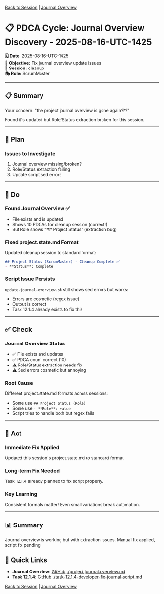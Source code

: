 [Back to Session](../../../project.state.md) | [Journal Overview](../../../../../project.journal.overview.md)

# 📋 PDCA Cycle: Journal Overview Discovery - 2025-08-16-UTC-1425

**🗓️ Date:** 2025-08-16-UTC-1425  
**🎯 Objective:** Fix journal overview update issues  
**📁 Session:** cleanup  
**🎭 Role:** ScrumMaster

---

## 📋 Summary

Your concern: "the project journal overview is gone again???"

Found it's updated but Role/Status extraction broken for this session.

---

## 🎯 Plan

### Issues to Investigate
1. Journal overview missing/broken?
2. Role/Status extraction failing
3. Update script sed errors

---

## 🚀 Do

### Found Journal Overview ✅
- File exists and is updated
- Shows 10 PDCAs for cleanup session (correct!)
- But Role shows "## Project Status" (extraction bug)

### Fixed project.state.md Format
Updated cleanup session to standard format:
```markdown
## Project Status (ScrumMaster) - Cleanup Complete ✅
- **Status**: Complete
```

### Script Issue Persists
`update-journal-overview.sh` still shows sed errors but works:
- Errors are cosmetic (regex issue)
- Output is correct
- Task 12.1.4 already exists to fix this

---

## ✅ Check

### Journal Overview Status
- ✅ File exists and updates
- ✅ PDCA count correct (10)
- ⚠️ Role/Status extraction needs fix
- ⚠️ Sed errors cosmetic but annoying

### Root Cause
Different project.state.md formats across sessions:
- Some use `## Project Status (Role)`
- Some use `- **Role**: value`
- Script tries to handle both but regex fails

---

## 🔄 Act

### Immediate Fix Applied
Updated this session's project.state.md to standard format.

### Long-term Fix Needed
Task 12.1.4 already planned to fix script properly.

### Key Learning
Consistent formats matter! Even small variations break automation.

---

## 📊 Summary

Journal overview is working but with extraction issues. Manual fix applied, script fix pending.

## 🔗 Quick Links
- **Journal Overview**: [GitHub](https://github.com/Cerulean-Circle-GmbH/Web4Articles/blob/release/dev/scrum.pmo/project.journal.overview.md) [./project.journal.overview.md](https://github.com/Cerulean-Circle-GmbH/Web4Articles/blob/release/dev/scrum.pmo/project.journal.overview.md)
- **Task 12.1.4**: [GitHub](https://github.com/Cerulean-Circle-GmbH/Web4Articles/blob/release/dev/scrum.pmo/sprints/sprint-12/task-12.1.4-developer-fix-journal-script.md) [./task-12.1.4-developer-fix-journal-script.md](https://github.com/Cerulean-Circle-GmbH/Web4Articles/blob/release/dev/scrum.pmo/sprints/sprint-12/task-12.1.4-developer-fix-journal-script.md)

[Back to Session](../../../project.state.md) | [Journal Overview](../../../../../project.journal.overview.md)